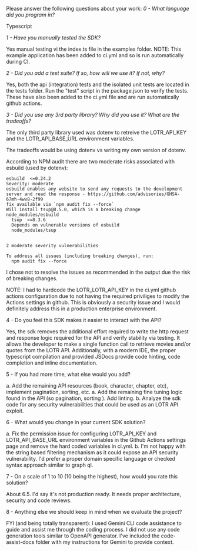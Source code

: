 Please answer the following questions about your work:
*0 - What language did you program in?*

Typescript

*1 - Have you manually tested the SDK?*

Yes manual testing vi the index.ts file in the examples folder.  NOTE: This example application has been added to ci.yml and so is run automatically during CI.

*2 - Did you add a test suite? If so, how will we use it? If not, why?*

Yes, both the api (integration) tests and the isolated unit tests are located in the tests folder.  Run the "test" script in the package.json to verify the tests.  These have also been added to the ci.yml file and are run automatically github actions. 

*3 - Did you use any 3rd party library? Why did you use it? What are the tradeoffs?*

The only third party library used was dotenv to retreive the LOTR_API_KEY and the LOTR_API_BASE_URL environment variables.

The tradeoffs would be using dotenv vs writing my own version of dotenv.

According to NPM audit there are two moderate risks associated with esbuild (used by dotenv):

```
esbuild  <=0.24.2
Severity: moderate
esbuild enables any website to send any requests to the development server and read the response - https://github.com/advisories/GHSA-67mh-4wv8-2f99
fix available via `npm audit fix --force`
Will install tsup@8.5.0, which is a breaking change
node_modules/esbuild
  tsup  <=8.3.6
  Depends on vulnerable versions of esbuild
  node_modules/tsup


2 moderate severity vulnerabilities

To address all issues (including breaking changes), run:
  npm audit fix --force
```

I chose not to resolve the issues as recommended in the output due the risk of breaking changes.  

NOTE:  I had to hardcode the LOTR_LOTR_API_KEY in the ci.yml github actions configuration due to not having the required priviliges to modify the Actions settings in github.  This is obviously a security issue and I would definitely address this in a production enterprise environment. 

4 - Do you feel this SDK makes it easier to interact with the API?

Yes, the sdk removes the additional effort required to write the http request and response logic required for the API and verify stability via testing.  It allows the developer to make a single function call to retrieve movies and/or quotes from the LOTR API.  Additionally, with a modern IDE, the proper typescript compilation and provided JSDocs provide code hinting, code completion and inline documentation.   

5 - If you had more time, what else would you add?

a. Add the remaining API resources (book, character, chapter, etc), implement pagination, sorting, etc. 
a. Add the remaining fine tuning logic found in the API (so pagination, sorting ).
Add linting.
b. Analyze the sdk code for any security vulnerabilities that could be used as an LOTR API exploit.

6 - What would you change in your current SDK solution?

a. Fix the permission issue for configuring LOTR_API_KEY and LOTR_API_BASE_URL environment variables in the Github Actions settings page and remove the hard coded variables in ci.yml.
b. I'm not happy with the string based filtering mechanism as it could expose an API security vulnerability.  I'd prefer a proper domain specific language or checked syntax approach similar to graph ql. 

7 - On a scale of 1 to 10 (10 being the highest), how would you rate this solution?

About 6.5.  I'd say it's not production ready.  It needs proper architecture, security and code reviews. 

8 - Anything else we should keep in mind when we evaluate the project?

FYI (and being totally transparent):  I used Gemini CLI code assistance to guide and assist me through the coding process. I did not use any code generation tools similar to OpenAPI generator.  I've included the code-assist-docs folder with my instructions for Gemini to provide context.